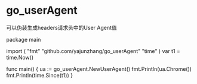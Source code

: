 # go_userAgent
可以伪装生成headers请求头中的User Agent值

package main

import (
	"fmt"
	"github.com/yajunzhang/go_userAgent"
	"time"
)
var t1 = time.Now() 

func main() {
	ua := go_userAgent.NewUserAgent()
	fmt.Println(ua.Chrome())
	fmt.Println(time.Since(t1))
}
